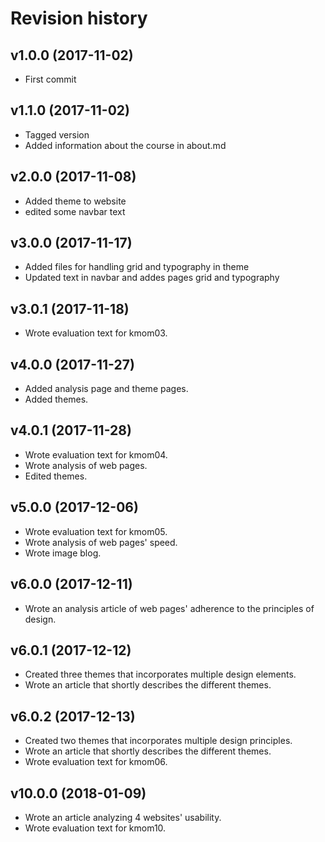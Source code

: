 Revision history
=======================================


v1.0.0 (2017-11-02)
---------------------------------------

* First commit

v1.1.0 (2017-11-02)
---------------------------------------

* Tagged version
* Added information about the course in about.md

v2.0.0 (2017-11-08)
---------------------------------------

* Added theme to website
* edited some navbar text

v3.0.0 (2017-11-17)
---------------------------------------

* Added files for handling grid and typography in theme
* Updated text in navbar and addes pages grid and typography

v3.0.1 (2017-11-18)
---------------------------------------

* Wrote evaluation text for kmom03.

v4.0.0 (2017-11-27)
---------------------------------------

* Added analysis page and theme pages.
* Added themes.

v4.0.1 (2017-11-28)
---------------------------------------

* Wrote evaluation text for kmom04.
* Wrote analysis of web pages.
* Edited themes.

v5.0.0 (2017-12-06)
---------------------------------------

* Wrote evaluation text for kmom05.
* Wrote analysis of web pages' speed.
* Wrote image blog.

v6.0.0 (2017-12-11)
---------------------------------------

* Wrote an analysis article of web pages' adherence to the principles of design.

v6.0.1 (2017-12-12)
---------------------------------------

* Created three themes that incorporates multiple design elements.
* Wrote an article that shortly describes the different themes.

v6.0.2 (2017-12-13)
---------------------------------------

* Created two themes that incorporates multiple design principles.
* Wrote an article that shortly describes the different themes.
* Wrote evaluation text for kmom06.

v10.0.0 (2018-01-09)
---------------------------------------

* Wrote an article analyzing 4 websites' usability.
* Wrote evaluation text for kmom10.
